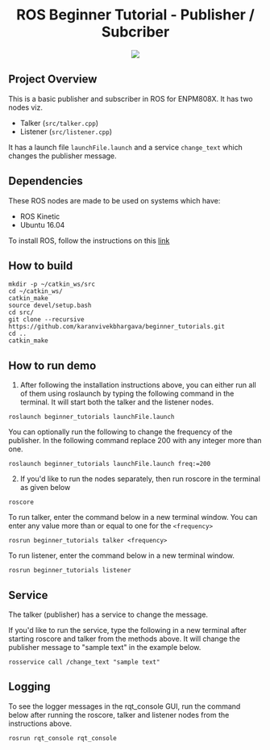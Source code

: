 <h1 align=center> ROS Beginner Tutorial - Publisher / Subcriber </h1>
<p align="center">
<a href='https://opensource.org/licenses/MIT'><img src='https://img.shields.io/badge/License-MIT-brightgreen.svg'/></a>
</p>

## Project Overview

This is a basic publisher and subscriber in ROS for ENPM808X. It has two nodes viz.
* Talker (`src/talker.cpp`)
* Listener (`src/listener.cpp`)

It has a launch file `launchFile.launch` and a service `change_text` which changes the publisher message.

## Dependencies

These ROS nodes are made to be used on systems which have:
* ROS Kinetic
* Ubuntu 16.04

To install ROS, follow the instructions on this [link](http://wiki.ros.org/kinetic/Installation)

## How to build
```
mkdir -p ~/catkin_ws/src
cd ~/catkin_ws/
catkin_make
source devel/setup.bash
cd src/
git clone --recursive https://github.com/karanvivekbhargava/beginner_tutorials.git
cd ..
catkin_make
```

## How to run demo

1. After following the installation instructions above, you can either run all of them using roslaunch by typing the following command in the terminal. It will start both the talker and the listener nodes.
```
roslaunch beginner_tutorials launchFile.launch
```
You can optionally run the following to change the frequency of the publisher. In the following command replace 200 with any integer more than one.
```
roslaunch beginner_tutorials launchFile.launch freq:=200
```

2. If you'd like to run the nodes separately, then run roscore in the terminal as given below
```
roscore
```
To run talker, enter the command below in a new terminal window. You can enter any value more than or equal to one for the `<frequency>`
```
rosrun beginner_tutorials talker <frequency>
```
To run listener, enter the command below in a new terminal window.
```
rosrun beginner_tutorials listener
```

## Service

The talker (publisher) has a service to change the message.

If you'd like to run the service, type the following in a new terminal after starting roscore and talker from the methods above. It will change the publisher message to "sample text" in the example below.
```
rosservice call /change_text "sample text"
```

## Logging

To see the logger messages in the rqt_console GUI, run the command below after running the roscore, talker and listener nodes from the instructions above.

```
rosrun rqt_console rqt_console
```
